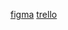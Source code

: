 [figma](https://www.figma.com/design/0ADnkREx1bnlL1Y5dRfDam/make-ideas?node-id=0-1&p=f&t=PDwsYWZEZfaKztPn-0)
[trello](https://trello.com/b/9oinZ62S/new-idea)
